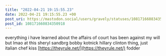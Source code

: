 ```yaml
---
title: "2022-04-21 19:15:55.23"
date: 2022-04-21 19:15:55.23 +00
post_uri: https://mastodon.social/users/gravely/statuses/108171660834350918
post_id: 108171660834350918
---
```

everything i have learned about the affairs of court has been against my will but lmao at this sheryl sandbrg bobby kotnick hillary clinton thing, just italian chef kiss [https://theyrule.net/](https://theyrule.net/) fodder


